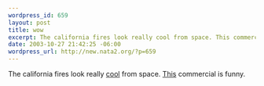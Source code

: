 ```yaml
--- 
wordpress_id: 659
layout: post
title: wow
excerpt: The california fires look really cool from space. This commercial is funny.
date: 2003-10-27 21:42:25 -06:00
wordpress_url: http://new.nata2.org/?p=659
---
```

The california fires look really <A href="http://www.osei.noaa.gov/OSEIiod.html">cool</a> from space. <a href="http://www.boardsmag.com/screeningroom/commercials/812/">This</a> commercial is funny.
